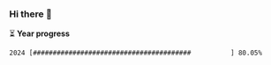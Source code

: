 ### Hi there :wave:

:hourglass_flowing_sand: **Year progress**

```txt
2024 [########################################          ] 80.05%
```
